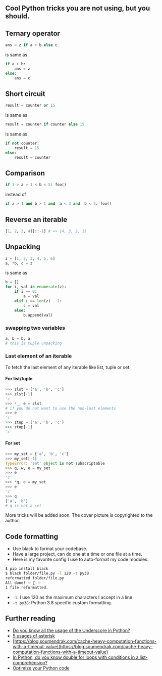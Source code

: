 ## Cool Python tricks you are not using, but you should.

## Ternary operator

``` python
ans = z if a > b else c
```
is same as 

``` python
if a > b:
    ans = z
else:
    ans = c
```

## Short circuit

``` python
result = counter or 15
```
is same as
``` python
result = counter if counter else 15
```
is same as 
``` python
if not counter:
    result = 15
else:
    result = counter
```
## Comparison

``` python
if 3 > a > 1 < b < 5: foo()
```
instead of
``` python
if a > 1 and b > 1 and  a < 3 and  b < 5: foo()
```

## Reverse an iterable

```python
[1, 2, 3, 4][::-1] # => [4, 3, 2, 1]
```

## Unpacking

``` python
z = [1, 2, 3, 4, 5, 6]
a, *b, c = z
```
is same as

``` python
b = []
for i, val in enumerate(z):
    if i == 0:
        a = val
    elif i == len(z) - 1:
        c = val
    else:
        b.append(val)
```

### swapping two variables

``` python
a, b = b, a
# this is tuple unpacking
```
### Last element of an iterable

To fetch the last element of any iterable like list, tuple or set.

#### For list/tuple

```python
>>> zlst = ['a', 'b', 'c']
>>> zlst[-1]
'c'
>>> *_, e = zlst
# if you do not want to use the non-last elements
>>> e
'c'
>>> ztup = ('a', 'b', 'c')
>>> ztup[-1]
'c'

```

#### For set

```python
>>> my_set = {'a', 'b', 'c'}
>>> my_set[-1]
TypeError: 'set' object is not subscriptable
>>> q, w, e = my_set
>>> e
'c'
>>> *q, e = my_set
>>> e
'c'
>>> q
['a', 'b']
# q is not a set
```
More tricks will be added soon.
The cover picture is copyrighted to the author.

## Code formatting

- Use black to format your codebase.
- Have a large project, can do one at a time or one file at a time.
- Here is my favorite config I use to auto-format my code modules.

```sh
$ pip install black
$ black folder/file.py -l 120 -t py38 
reformatted folder/file.py
All done! ✨ 🍰 ✨
1 file reformatted.
```

- `-l`: I use 120 as the maximum characters I accept in a line
- `-t py38`: Python 3.8 specific custom formatting.

## Further reading

- [Do you know all the usage of the Underscore in Python?](https://blog.soumendrak.com/do-you-know-all-the-usage-of-the-underscore-in-python)
- [5 usages of asterisk](https://blog.soumendrak.com/5-usages-of-an-asterisk-in-python)
- [https://blog.soumendrak.com/cache-heavy-computation-functions-with-a-timeout-value](https://blog.soumendrak.com/cache-heavy-computation-functions-with-a-timeout-value)
- [In Python, do you know double for loops with conditions in a list-comprehension?](https://blog.soumendrak.com/in-python-do-you-know-double-for-loops-with-conditions-in-a-list-comprehension)
- [Optimize your Python code](https://blog.soumendrak.com/optimize-your-python-code-d7e9752e501e)
